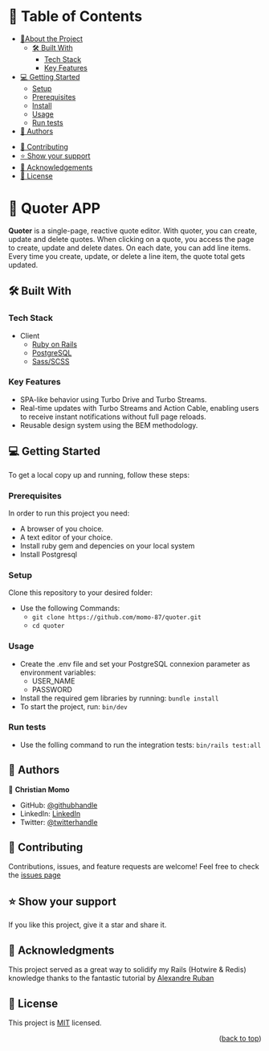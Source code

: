 <a name="readme-top"></a>
<!-- <div align="center">
  <img src="./image.png" alt="image"/>
</div> -->

# 📗 Table of Contents

- [📖About the Project](#about-project)
  - [🛠 Built With](#built-with)
    - [Tech Stack](#tech-stack)
    - [Key Features](#key-features)
    <!-- - [Live Demo](#live-demo) -->
    <!-- - [Video Presentation](#video-presentation) -->
- [💻 Getting Started](#getting-started)
  - [Setup](#setup)
  - [Prerequisites](#prerequisites)
  - [Install](#install)
  - [Usage](#usage)
  - [Run tests](#run-tests)
- [👥 Authors](#authors)
<!-- - [🔭 Future Features](#future-features) -->
- [🤝 Contributing](#contributing)
- [⭐️ Show your support](#support)
- [🙏 Acknowledgements](#acknowledgements)
- [📝 License](#license)

# 📖 Quoter APP<a name="about-project"></a>

**Quoter** is a single-page, reactive quote editor. With quoter, you can create, update and delete quotes. When clicking on a quote, you access the page to create, update and delete dates. On each date, you can add line items. Every time you create, update, or delete a line item, the quote total gets updated.

## 🛠 Built With <a name="built-with"></a>

### Tech Stack <a name="tech-stack"></a>

- <summary>Client</summary>
    <ul>
      <li><a href="https://rubyonrails.org/">Ruby on Rails</a></li>
      <li><a href="https://www.postgresql.org/">PostgreSQL</a></li>
      <li><a href="https://sass-lang.com/guide/">Sass/SCSS</a></li>
    </ul>

### Key Features <a name="key-features"></a>
-  SPA-like behavior using Turbo Drive and Turbo Streams.
-  Real-time updates with Turbo Streams and Action Cable, enabling users to receive instant notifications without full page reloads. 
-  Reusable design system using the BEM methodology.

<!-- ### Live Demo <a name="Live-demo"></a>
[Open Live demo](https://real-time-search-analytics-3dda18ead592.herokuapp.com) -->

<!-- ### Video Presentation <a name="video-presentation"></a>
[Video Presentation](https://www.loom.com/share/7cb44630e59946bda7220a78496b5a89?sid=b4a6dcdb-ffad-448b-ba1d-3ea452eb6069) -->

## 💻 Getting Started <a name="getting-started"></a>

To get a local copy up and running, follow these steps:

### Prerequisites
In order to run this project you need:

- A browser of you choice.
- A text editor of your choice.
- Install ruby gem and depencies on your local system
- Install Postgresql

### Setup
Clone this repository to your desired folder:

- Use the following Commands:
  - `git clone https://github.com/momo-87/quoter.git`
  - `cd quoter`

### Usage
- Create the .env file and set your PostgreSQL connexion parameter as environment variables:
  - USER_NAME
  - PASSWORD
- Install the required gem libraries by running: `bundle install`
- To start the project, run: `bin/dev`

### Run tests
- Use the folling command to run the integration tests: `bin/rails test:all`


## 👥 Authors <a name="authors"></a>

👤 **Christian Momo**

- GitHub: [@githubhandle](https://www.github.com/momo-87)
- LinkedIn: [LinkedIn](https://www.linkedin.com/in/christian-momo/)
- Twitter: [@twitterhandle](https://twitter.com/Momo_yde)


<!-- ## 🔭 Future Features <a name="future-features"></a>
- [ ] Improve scalability
- [ ] improve styling -->


## 🤝 Contributing <a name="contributing"></a>
Contributions, issues, and feature requests are welcome!
Feel free to check the [issues page](https://github.com/momo-87/quoter/issues)


## ⭐️ Show your support <a name="support"></a>
If you like this project, give it a star and share it.

## 🙏 Acknowledgments <a name="acknowledgements"></a>
This project served as a great way to solidify my Rails (Hotwire & Redis) knowledge thanks to the fantastic tutorial by [Alexandre Ruban](https://github.com/alexandreruban)

## 📝 License <a name="license"></a>

This project is [MIT](./LICENSE) licensed.

<p align="right">(<a href="#readme-top">back to top</a>)</p>
